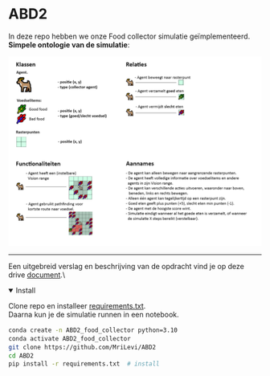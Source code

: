 # ABD2

In deze repo hebben we onze Food collector simulatie geïmplementeerd. \
**Simpele ontologie van de simulatie**:
<p>
   <div align="center">
   <img width="640" src="https://github.com/MriLevi/ABD2/blob/main/Ontologie.jpg"></a>
   </div>
</p>

---

Een uitgebreid verslag en beschrijving van de opdracht vind je op deze drive [document](https://docs.google.com/document/d/1mJd7q5yQweBVidKKJUW1V_L7W-EE9WD7dX5F6ZJ9kC0/edit#heading=h.aw679hz6xq32).\

<details open>
<summary>Install</summary>

Clone repo en installeer [requirements.txt](https://github.com/MriLevi/ABD2/blob/main/requirements.txt).\
Daarna kun je de simulatie runnen in een notebook.
```bash
conda create -n ABD2_food_collector python=3.10
conda activate ABD2_food_collector
git clone https://github.com/MriLevi/ABD2
cd ABD2
pip install -r requirements.txt  # install
```

</details>
